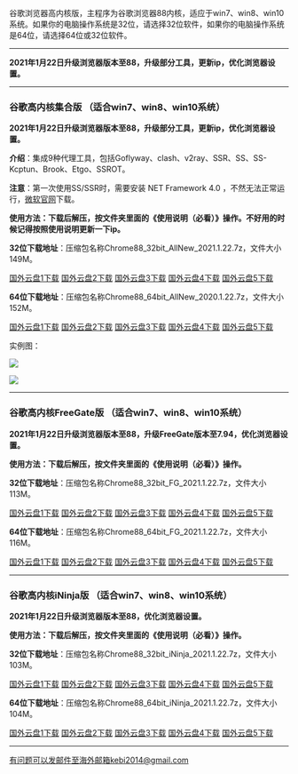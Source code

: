 谷歌浏览器高内核版，主程序为谷歌浏览器88内核，适应于win7、win8、win10系统。如果你的电脑操作系统是32位，请选择32位软件，如果你的电脑操作系统是64位，请选择64位或32位软件。

***

**2021年1月22日升级浏览器版本至88，升级部分工具，更新ip，优化浏览器设置。**

***

### 谷歌高内核集合版  （适合win7、win8、win10系统）

**2021年1月22日升级浏览器版本至88，升级部分工具，更新ip，优化浏览器设置。**

**介绍**：集成9种代理工具，包括Goflyway、clash、v2ray、SSR、SS、SS-Kcptun、Brook、Etgo、SSROT。

**注意**：第一次使用SS/SSR时，需要安装 NET Framework 4.0 ，不然无法正常运行，[微软官网](https://www.microsoft.com/zh-cn/download/details.aspx?id=17718)下载。

**使用方法：下载后解压，按文件夹里面的《使用说明（必看）》操作。不好用的时候记得按照使用说明更新一下ip。**

**32位下载地址**：压缩包名称Chrome88_32bit_AllNew_2021.1.22.7z，文件大小149M。

[国外云盘1下载](https://tr101.free4444.xyz/Chrome88_32bit_AllNew_2021.1.22.7z) 
[国外云盘2下载](https://tr61.free4444.xyz/Chrome88_32bit_AllNew_2021.1.22.7z) 
[国外云盘3下载](https://tr91.free4444.xyz/Chrome88_32bit_AllNew_2021.1.22.7z) 
[国外云盘4下载](https://tr71.free4444.xyz/Chrome88_32bit_AllNew_2021.1.22.7z) 
[国外云盘5下载](https://tr51.free4444.xyz/Chrome88_32bit_AllNew_2021.1.22.7z) 

**64位下载地址**：压缩包名称Chrome88_64bit_AllNew_2020.1.22.7z，文件大小152M。

[国外云盘1下载](https://tr101.free4444.xyz/Chrome88_64bit_AllNew_2021.1.22.7z) 
[国外云盘2下载](https://tr61.free4444.xyz/Chrome88_64bit_AllNew_2021.1.22.7z) 
[国外云盘3下载](https://tr91.free4444.xyz/Chrome88_64bit_AllNew_2021.1.22.7z) 
[国外云盘4下载](https://tr71.free4444.xyz/Chrome88_64bit_AllNew_2021.1.22.7z) 
[国外云盘5下载](https://tr51.free4444.xyz/Chrome88_64bit_AllNew_2021.1.22.7z) 

实例图：

![](https://cdn.jsdelivr.net/gh/Alvin9999/pac2/all1.jpg)

![](https://cdn.jsdelivr.net/gh/Alvin9999/pac2/all2.jpg)

***

### 谷歌高内核FreeGate版  （适合win7、win8、win10系统）

**2021年1月22日升级浏览器版本至88，升级FreeGate版本至7.94，优化浏览器设置。**

**使用方法：下载后解压，按文件夹里面的《使用说明（必看）》操作。**

**32位下载地址**：压缩包名称Chrome88_32bit_FG_2021.1.22.7z，文件大小113M。

[国外云盘1下载](https://tr101.free4444.xyz/Chrome88_32bit_FG_2021.1.22.7z) 
[国外云盘2下载](https://tr71.free4444.xyz/Chrome88_32bit_FG_2021.1.22.7z) 
[国外云盘3下载](https://tr61.free4444.xyz/Chrome88_32bit_FG_2021.1.22.7z) 
[国外云盘4下载](https://tr91.free4444.xyz/Chrome88_32bit_FG_2021.1.22.7z) 
[国外云盘5下载](https://tr51.free4444.xyz/Chrome88_32bit_FG_2021.1.22.7z) 

**64位下载地址**：压缩包名称Chrome88_64bit_FG_2021.1.22.7z，文件大小116M。

[国外云盘1下载](https://tr101.free4444.xyz/Chrome88_64bit_FG_2021.1.22.7z) 
[国外云盘2下载](https://tr71.free4444.xyz/Chrome88_64bit_FG_2021.1.22.7z) 
[国外云盘3下载](https://tr61.free4444.xyz/Chrome88_64bit_FG_2021.1.22.7z) 
[国外云盘4下载](https://tr91.free4444.xyz/Chrome88_64bit_FG_2021.1.22.7z) 
[国外云盘5下载](https://tr51.free4444.xyz/Chrome88_64bit_FG_2021.1.22.7z) 

***

### 谷歌高内核iNinja版 （适合win7、win8、win10系统）

**2021年1月22日升级浏览器版本至88，优化浏览器设置。**

**使用方法：下载后解压，按文件夹里面的《使用说明（必看）》操作。**

**32位下载地址**：压缩包名称Chrome88_32bit_iNinja_2021.1.22.7z，文件大小103M。

[国外云盘1下载](https://tr101.free4444.xyz/Chrome88_32bit_iNinja_2021.1.22.7z) 
[国外云盘2下载](https://tr71.free4444.xyz/Chrome88_32bit_iNinja_2021.1.22.7z) 
[国外云盘3下载](https://tr61.free4444.xyz/Chrome88_32bit_iNinja_2021.1.22.7z) 
[国外云盘4下载](https://tr91.free4444.xyz/Chrome88_32bit_iNinja_2021.1.22.7z) 
[国外云盘5下载](https://tr51.free4444.xyz/Chrome88_32bit_iNinja_2021.1.22.7z) 

**64位下载地址**：压缩包名称Chrome88_64bit_iNinja_2021.1.22.7z，文件大小104M。

[国外云盘1下载](https://tr101.free4444.xyz/Chrome88_64bit_iNinja_2021.1.22.7z) 
[国外云盘2下载](https://tr71.free4444.xyz/Chrome88_64bit_iNinja_2021.1.22.7z) 
[国外云盘3下载](https://tr61.free4444.xyz/Chrome88_64bit_iNinja_2021.1.22.7z) 
[国外云盘4下载](https://tr91.free4444.xyz/Chrome88_64bit_iNinja_2021.1.22.7z) 
[国外云盘5下载](https://tr51.free4444.xyz/Chrome88_64bit_iNinja_2021.1.22.7z) 


***

有问题可以发邮件至海外邮箱kebi2014@gmail.com
